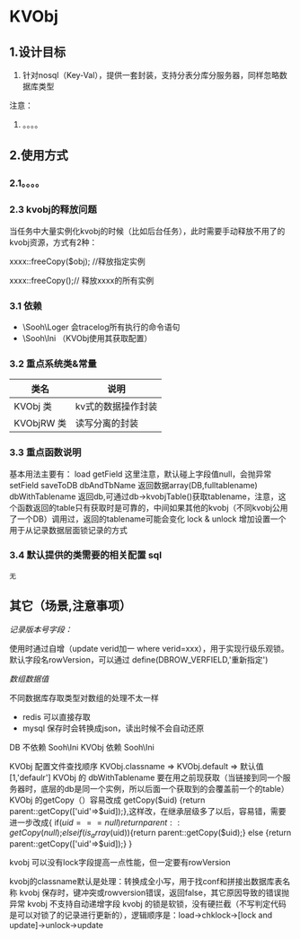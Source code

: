 # KVObj

## 1.设计目标

1. 针对nosql（Key-Val），提供一套封装，支持分表分库分服务器，同样忽略数据库类型

注意：

1. 。。。。


## 2.使用方式


### 2.1。。。。







### 2.3 kvobj的释放问题

当任务中大量实例化kvobj的时候（比如后台任务），此时需要手动释放不用了的kvobj资源，方式有2种：

xxxx::freeCopy($obj); //释放指定实例

xxxx::freeCopy();// 释放xxxx的所有实例

### 3.1 依赖 

- \Sooh\Loger 会tracelog所有执行的命令语句
- \Sooh\Ini （KVObj使用其获取配置）

### 3.2 重点系统类&常量 

| 类名              | 说明
| ----------------  | ---------------------------------------------------------
| KVObj 类          | kv式的数据操作封装
| KVObjRW 类        | 读写分离的封装


### 3.3 重点函数说明 

基本用法主要有：
load
getField  这里注意，默认碰上字段值null，会抛异常
setField
saveToDB
dbAndTbName 返回数据array(DB,fulltablename)
dbWithTablename 返回db,可通过db->kvobjTable()获取tablename，注意，这个函数返回的table只有获取时是可靠的，中间如果其他的kvobj（不同kvobj公用了一个DB）调用过，返回的tablename可能会变化
lock & unlock 增加设置一个用于从记录数据层面锁记录的方式

### 3.4 默认提供的类需要的相关配置 sql

    无



## 其它（场景,注意事项）

*记录版本号字段：*

使用时通过自增（update verid加一  where verid=xxx），用于实现行级乐观锁。默认字段名rowVersion，可以通过 define(DBROW_VERFIELD,'重新指定')

*数组数据值*

不同数据库存取类型对数组的处理不太一样

- redis 可以直接存取
- mysql 保存时会转换成json，读出时候不会自动还原

DB 不依赖 Sooh\\Ini
KVObj 依赖 Sooh\\Ini

KVObj 配置文件查找顺序  KVObj.classname => KVObj.default => 默认值 [1,'defaulr']
KVObj 的 dbWithTablename 要在用之前现获取（当链接到同一个服务器时，底层的db是同一个实例，所以后面一个获取到的会覆盖前一个的table）
KVObj 的getCopy（）容易改成 getCopy($uid) {return parent::getCopy(['uid'=>$uid]);},这样改，在继承层级多了以后，容易错，需要进一步改成{
    if($uid===null){return parent::getCopy(null);}
    elseif(is_array($uid)){return parent::getCopy($uid);}
    else {return parent::getCopy(['uid'=>$uid]);}
}

kvobj 可以没有lock字段提高一点性能，但一定要有rowVersion

kvobj的classname默认是处理：转换成全小写，用于找conf和拼接出数据库表名称
kvobj 保存时，键冲突或rowversion错误，返回false，其它原因导致的错误抛异常
kvobj 不支持自动递增字段
kvobj 的锁是软锁，没有硬拦截（不写判定代码是可以对锁了的记录进行更新的），逻辑顺序是：load->chklock->[lock and update]->unlock->update

